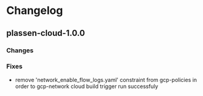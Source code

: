 # Changelog

## plassen-cloud-1.0.0 

### Changes

### Fixes
* remove 'network_enable_flow_logs.yaml' constraint from gcp-policies in order to gcp-network cloud build trigger run successfuly
